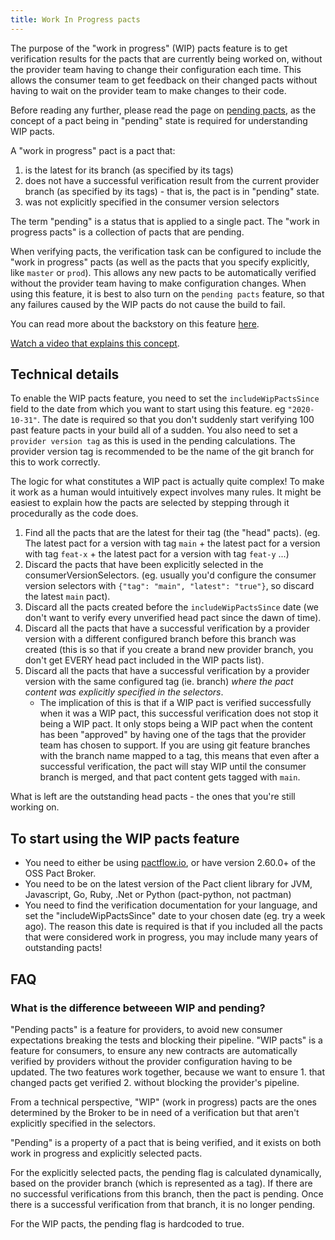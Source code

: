 ```yaml
---
title: Work In Progress pacts
---
```


The purpose of the "work in progress" (WIP) pacts feature is to get verification results for the pacts that are currently being worked on, without the provider team having to change their configuration each time. This allows the consumer team to get feedback on their changed pacts without having to wait on the provider team to make changes to their code.

Before reading any further, please read the page on [pending pacts](/pact_broker/advanced_topics/pending_pacts), as the concept of a pact being in "pending" state is required for understanding WIP pacts.

A "work in progress" pact is a pact that:

1. is the latest for its branch (as specified by its tags)
2. does not have a successful verification result from the current provider branch (as specified by its tags) - that is, the pact is in "pending" state.
3. was not explicitly specified in the consumer version selectors

The term "pending" is a status that is applied to a single pact. The "work in progress pacts" is a collection of pacts that are pending.

When verifying pacts, the verification task can be configured to include the "work in progress" pacts \(as well as the pacts that you specify explicitly, like `master` or `prod`\). This allows any new pacts to be automatically verified without the provider team having to make configuration changes. When using this feature, it is best to also turn on the `pending pacts` feature, so that any failures caused by the WIP pacts do not cause the build to fail.

You can read more about the backstory on this feature [here](http://blog.pact.io/2020/02/24/introducing-wip-pacts/).

[Watch a video that explains this concept](https://youtu.be/VnOy9Sv9Opo).

## Technical details

To enable the WIP pacts feature, you need to set the `includeWipPactsSince` field to the date from which you want to start using this feature. eg `"2020-10-31"`. The date is required so that you don't suddenly start verifying 100 past feature pacts in your build all of a sudden. You also need to set a `provider version tag` as this is used in the pending calculations. The provider version tag is recommended to be the name of the git branch for this to work correctly.

The logic for what constitutes a WIP pact is actually quite complex! To make it work as a human would intuitively expect involves many rules. It might be easiest to explain how the pacts are selected by stepping through it procedurally as the code does.

1. Find all the pacts that are the latest for their tag (the "head" pacts). (eg. The latest pact for a version with tag `main` + the latest pact for a version with tag `feat-x` + the latest pact for a version with tag `feat-y` ...)
1. Discard the pacts that have been explicitly selected in the consumerVersionSelectors. (eg. usually you'd configure the consumer version selectors with `{"tag": "main", "latest": "true"}`, so discard the latest `main` pact).
1. Discard all the pacts created before the `includeWipPactsSince` date (we don't want to verify every unverified head pact since the dawn of time).
1. Discard all the pacts that have a successful verification by a provider version with a different configured branch before this branch was created (this is so that if you create a brand new provider branch, you don't get EVERY head pact included in the WIP pacts list).
1. Discard all the pacts that have a successful verification by a provider version with the same configured tag (ie. branch) _where the pact content was explicitly specified in the selectors_.
   - The implication of this is that if a WIP pact is verified successfully when it was a WIP pact, this successful verification does not stop it being a WIP pact. It only stops being a WIP pact when the content has been "approved" by having one of the tags that the provider team has chosen to support. If you are using git feature branches with the branch name mapped to a tag, this means that even after a successful verification, the pact will stay WIP until the consumer branch is merged, and that pact content gets tagged with `main`.

What is left are the outstanding head pacts - the ones that you're still working on.

## To start using the WIP pacts feature

- You need to either be using [pactflow.io](https://pactflow.io?utm_source=ossdocs&utm_campaign=wip_pacts), or have version 2.60.0+ of the OSS Pact Broker.
- You need to be on the latest version of the Pact client library for JVM, Javascript, Go, Ruby, .Net or Python (pact-python, not pactman)
- You need to find the verification documentation for your language, and set the "includeWipPactsSince" date to your chosen date (eg. try a week ago). The reason this date is required is that if you included all the pacts that were considered work in progress, you may include many years of outstanding pacts!

## FAQ

### What is the difference betweeen WIP and pending?

"Pending pacts" is a feature for providers, to avoid new consumer expectations breaking the tests and blocking their pipeline. "WIP pacts" is a feature for consumers, to ensure any new contracts are automatically verified by providers without the provider configuration having to be updated.  The two features work together, because we want to ensure 1. that changed pacts get verified 2. without blocking the provider's pipeline.

From a technical perspective, "WIP" (work in progress) pacts are the ones determined by the Broker to be in need of a verification but that aren't explicitly specified in the selectors.

"Pending" is a property of a pact that is being verified, and it exists on both work in progress and explicitly selected pacts. 

For the explicitly selected pacts, the pending flag is calculated dynamically, based on the provider branch (which is represented as a tag). If there are no successful verifications from this branch, then the pact is pending. Once there is a successful verification from that branch, it is no longer pending.

For the WIP pacts, the pending flag is hardcoded to true.
